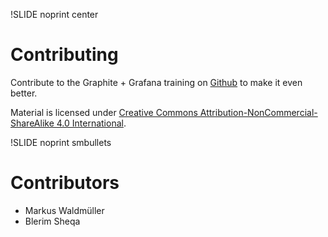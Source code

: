 !SLIDE noprint center
# Contributing

Contribute to the Graphite + Grafana training on [Github](https://github.com/NETWAYS/graphing-training) to make it even better.

Material is licensed under [Creative Commons Attribution-NonCommercial-ShareAlike 4.0 International](http://creativecommons.org/licenses/by-nc-sa/4.0/).


!SLIDE noprint smbullets
# Contributors

* Markus Waldm&uuml;ller
* Blerim Sheqa
